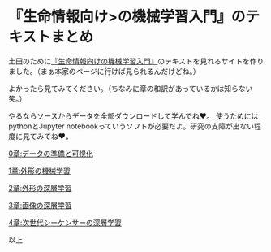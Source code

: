 # 『生命情報向け>の機械学習入門』のテキストまとめ

<p>土田のために<a href="https://github.com/HumanomeLab/mlcourse">『生命情報向けの機械学習入門』</a>のテキストを見れるサイトを作りました。（まぁ本家のページに行けば見られるんだけどね。）</p>

よかったら見てみてください。（ちなみに章の和訳があっているかは知らない笑。）

やるならソースからデータを全部ダウンロードして学んでね❤。
使うためにはpythonとJupyter notebookっていうソフトが必要だよ。研究の支障が出ない程度に見てみてね❤。

<a href="https://nishizawakazuhiro.github.io/text_of_machine_learning_for_bioinfomatics/0_data_prep_and_visualization.html">0章:データの準備と可視化</a>

<a href="https://nishizawakazuhiro.github.io/text_of_machine_learning_for_bioinfomatics/1_machine_learning_with_features.html">1章:外形の機械学習</a>

<a href="https://nishizawakazuhiro.github.io/text_of_machine_learning_for_bioinfomatics/2_deep_learning_for_features.html">2章:外形の深層学習</a>

<a href="https://nishizawakazuhiro.github.io/text_of_machine_learning_for_bioinfomatics/3_deep_learning_for_images.html">3章:画像の深層学習</a>

<a href="https://nishizawakazuhiro.github.io/text_of_machine_learning_for_bioinfomatics/4_deep_learning_for_sequences.html">4章:次世代シーケンサーの深層学習</a>

以上
